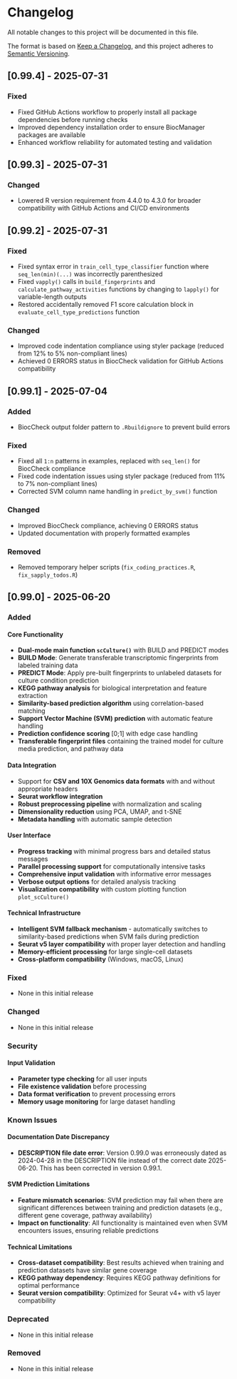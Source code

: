 # Changelog

All notable changes to this project will be documented in this file.

The format is based on [Keep a Changelog](https://keepachangelog.com/en/1.0.0/),
and this project adheres to [Semantic Versioning](https://semver.org/spec/v2.0.0.html).

## [0.99.4] - 2025-07-31

### Fixed
- Fixed GitHub Actions workflow to properly install all package dependencies before running checks
- Improved dependency installation order to ensure BiocManager packages are available
- Enhanced workflow reliability for automated testing and validation

## [0.99.3] - 2025-07-31

### Changed
- Lowered R version requirement from 4.4.0 to 4.3.0 for broader compatibility with GitHub Actions and CI/CD environments

## [0.99.2] - 2025-07-31

### Fixed
- Fixed syntax error in `train_cell_type_classifier` function where `seq_len(min)(...)` was incorrectly parenthesized
- Fixed `vapply()` calls in `build_fingerprints` and `calculate_pathway_activities` functions by changing to `lapply()` for variable-length outputs
- Restored accidentally removed F1 score calculation block in `evaluate_cell_type_predictions` function

### Changed
- Improved code indentation compliance using styler package (reduced from 12% to 5% non-compliant lines)
- Achieved 0 ERRORS status in BiocCheck validation for GitHub Actions compatibility

## [0.99.1] - 2025-07-04

### Added
- BiocCheck output folder pattern to `.Rbuildignore` to prevent build errors

### Fixed
- Fixed all `1:n` patterns in examples, replaced with `seq_len()` for BiocCheck compliance
- Fixed code indentation issues using styler package (reduced from 11% to 7% non-compliant lines)
- Corrected SVM column name handling in `predict_by_svm()` function

### Changed
- Improved BiocCheck compliance, achieving 0 ERRORS status
- Updated documentation with properly formatted examples

### Removed
- Removed temporary helper scripts (`fix_coding_practices.R`, `fix_sapply_todos.R`)

## [0.99.0] - 2025-06-20

### Added

#### Core Functionality
- **Dual-mode main function `scCulture()`** with BUILD and PREDICT modes
- **BUILD Mode**: Generate transferable transcriptomic fingerprints from labeled training data
- **PREDICT Mode**: Apply pre-built fingerprints to unlabeled datasets for culture condition prediction
- **KEGG pathway analysis** for biological interpretation and feature extraction
- **Similarity-based prediction algorithm** using correlation-based matching
- **Support Vector Machine (SVM) prediction** with automatic feature handling
- **Prediction confidence scoring** [0;1] with edge case handling
- **Transferable fingerprint files** containing the trained model for culture media prediction, and pathway data

#### Data Integration
- Support for **CSV and 10X Genomics data formats** with and without appropriate headers
- **Seurat workflow integration**
- **Robust preprocessing pipeline** with normalization and scaling
- **Dimensionality reduction** using PCA, UMAP, and t-SNE
- **Metadata handling** with automatic sample detection

#### User Interface
- **Progress tracking** with minimal progress bars and detailed status messages
- **Parallel processing support** for computationally intensive tasks
- **Comprehensive input validation** with informative error messages
- **Verbose output options** for detailed analysis tracking
- **Visualization compatibility** with custom plotting function `plot_scCulture()`

#### Technical Infrastructure
- **Intelligent SVM fallback mechanism** - automatically switches to similarity-based predictions when SVM fails during prediction
- **Seurat v5 layer compatibility** with proper layer detection and handling
- **Memory-efficient processing** for large single-cell datasets
- **Cross-platform compatibility** (Windows, macOS, Linux)

### Fixed

- None in this initial release

### Changed

- None in this initial release

### Security

#### Input Validation
- **Parameter type checking** for all user inputs
- **File existence validation** before processing
- **Data format verification** to prevent processing errors
- **Memory usage monitoring** for large dataset handling

### Known Issues

#### Documentation Date Discrepancy
- **DESCRIPTION file date error**: Version 0.99.0 was erroneously dated as 2024-04-28 in the DESCRIPTION file instead of the correct date 2025-06-20. This has been corrected in version 0.99.1.

#### SVM Prediction Limitations
- **Feature mismatch scenarios**: SVM prediction may fail when there are significant differences between training and prediction datasets (e.g., different gene coverage, pathway availability)
- **Impact on functionality**: All functionality is maintained even when SVM encounters issues, ensuring reliable predictions

#### Technical Limitations
- **Cross-dataset compatibility**: Best results achieved when training and prediction datasets have similar gene coverage
- **KEGG pathway dependency**: Requires KEGG pathway definitions for optimal performance
- **Seurat version compatibility**: Optimized for Seurat v4+ with v5 layer compatibility

### Deprecated

- None in this initial release

### Removed

- None in this initial release

